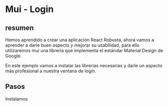 # Mui - Login

## resumen

Hemos aprendido a crear una aplicación React Robusta, ahora vamos a aprender a darle buen aspecto y mejorar 
su usabilidad, para ello utilizaremos mui una librería que implementa el estándar Material Design de Google.

En este ejemplo vamos a instalar las librerías necesarias y darle un aspecto más profesional a nuestra ventana 
de login.

## Pasos

Instalamos 